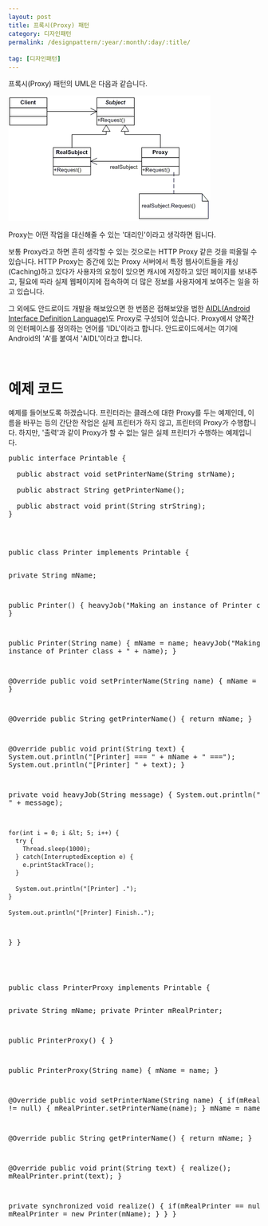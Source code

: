 ```yaml
---
layout: post
title: 프록시(Proxy) 패턴
category: 디자인패턴
permalink: /designpattern/:year/:month/:day/:title/

tag: [디자인패턴]
---
```


프록시(Proxy) 패턴의 UML은 다음과 같습니다.

![Image](/assets/design-patterns/proxy.gif)

Proxy는 어떤 작업을 대신해줄 수 있는 '대리인'이라고 생각하면 됩니다.

보통 Proxy라고 하면 흔히 생각할 수 있는 것으로는 HTTP Proxy 같은 것을 떠올릴 수 있습니다.
HTTP Proxy는 중간에 있는 Proxy 서버에서 특정 웹사이트들을 캐싱(Caching)하고 있다가
사용자의 요청이 있으면 캐시에 저장하고 있던 페이지를 보내주고, 필요에 따라 실제 웹페이지에
접속하여 더 많은 정보를 사용자에게 보여주는 일을 하고 있습니다.

그 외에도 안드로이드 개발을 해보았으면 한 번쯤은 접해보았을 법한
[AIDL(Android Interface Definition Language)](https://developer.android.com/guide/components/aidl.html)도
Proxy로 구성되어 있습니다. Proxy에서 양쪽간의 인터페이스를 정의하는 언어를 'IDL'이라고 합니다.
안드로이드에서는 여기에 Android의 'A'를 붙여서 'AIDL'이라고 합니다.

<br>

# 예제 코드

예제를 들어보도록 하겠습니다. 프린터라는 클래스에 대한 Proxy를 두는 예제인데,
이름을 바꾸는 등의 간단한 작업은 실제 프린터가 하지 않고, 프린터의 Proxy가 수행합니다.
하지만, '출력'과 같이 Proxy가 할 수 없는 일은 실제 프린터가 수행하는 예제입니다.
<pre class="prettyprint">public interface Printable {

  public abstract void setPrinterName(String strName);

  public abstract String getPrinterName();

  public abstract void print(String strString);
}

</pre>
<br>
<pre class="prettyprint">public class Printer implements Printable {

  private String mName;

  public Printer() {
    heavyJob("Making an instance of Printer class");
  }

  public Printer(String name) {
    mName = name;
    heavyJob("Making an instance of Printer class + " + name);
  }

  @Override
  public void setPrinterName(String name) {
    mName = name;
  }

  @Override
  public String getPrinterName() {
    return mName;
  }

  @Override
  public void print(String text) {
    System.out.println("[Printer] === " + mName + " ===");
    System.out.println("[Printer] " + text);
  }

  private void heavyJob(String message) {
    System.out.println("[Printer] " + message);

    for(int i = 0; i &lt; 5; i++) {
      try {
        Thread.sleep(1000);
      } catch(InterruptedException e) {
        e.printStackTrace();
      }

      System.out.println("[Printer] .");
    }

    System.out.println("[Printer] Finish..");
  }
}

</pre>
<br>
<pre class="prettyprint">public class PrinterProxy implements Printable {

  private String mName;
  private Printer mRealPrinter;

  public PrinterProxy() {
  }

  public PrinterProxy(String name) {
    mName = name;
  }

  @Override
  public void setPrinterName(String name) {
    if(mRealPrinter != null) {
      mRealPrinter.setPrinterName(name);
    }
    mName = name;
  }

  @Override
  public String getPrinterName() {
    return mName;
  }

  @Override
  public void print(String text) {
    realize();
    mRealPrinter.print(text);
  }

  private synchronized void realize() {
    if(mRealPrinter == null) {
      mRealPrinter = new Printer(mName);
    }
  }
}</pre>
